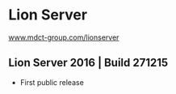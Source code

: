 # Lion Server
www.mdct-group.com/lionserver


## Lion Server 2016 | Build 271215
- First public release
